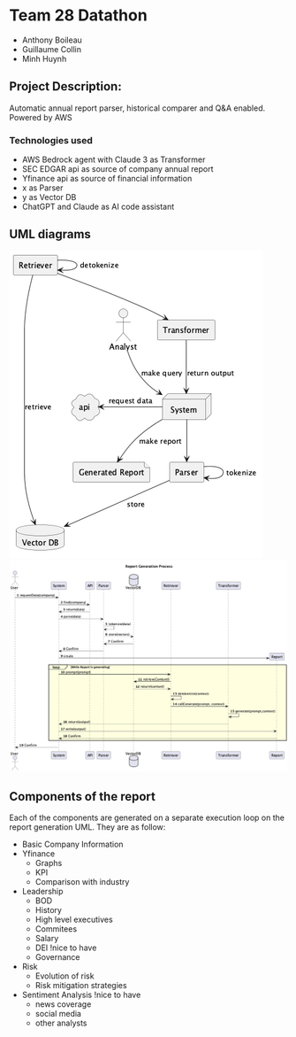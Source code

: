 # Team 28 Datathon
- Anthony Boileau
- Guillaume Collin
- Minh Huynh

## Project Description:
Automatic annual report parser, historical comparer and Q&A enabled. Powered by AWS

### Technologies used
- AWS Bedrock agent with Claude 3 as Transformer
- SEC EDGAR api as source of company annual report
- Yfinance api as source of financial information
- x as Parser
- y as Vector DB
- ChatGPT and Claude as AI code assistant

## UML diagrams
![UML deployment diagram](img/uml-deployment.png)
![generate report](img/uml-sequence-generate-report.png)

## Components of the report
Each of the components are generated on a separate execution loop on the report generation UML. They are as follow:
- Basic Company Information
- Yfinance 
    - Graphs
    - KPI
    - Comparison with industry
- Leadership
    - BOD
    - History
    - High level executives
    - Commitees
    - Salary
    - DEI !nice to have
    - Governance
- Risk
    - Evolution of risk 
    - Risk mitigation strategies
- Sentiment Analysis !nice to have
    - news coverage
    - social media
    - other analysts
